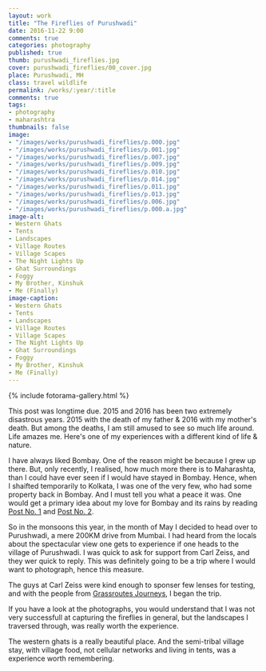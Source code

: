 ```yaml
---
layout: work
title: "The Fireflies of Purushwadi"
date: 2016-11-22 9:00
comments: true
categories: photography
published: true
thumb: purushwadi_fireflies.jpg
cover: purushwadi_fireflies/00_cover.jpg
place: Purushwadi, MH
class: travel wildlife
permalink: /works/:year/:title
comments: true
tags:
- photography
- maharashtra
thumbnails: false
image:
- "/images/works/purushwadi_fireflies/p.000.jpg"
- "/images/works/purushwadi_fireflies/p.001.jpg" 
- "/images/works/purushwadi_fireflies/p.007.jpg"
- "/images/works/purushwadi_fireflies/p.009.jpg"
- "/images/works/purushwadi_fireflies/p.010.jpg"
- "/images/works/purushwadi_fireflies/p.014.jpg"
- "/images/works/purushwadi_fireflies/p.011.jpg"
- "/images/works/purushwadi_fireflies/p.013.jpg"
- "/images/works/purushwadi_fireflies/p.006.jpg"
- "/images/works/purushwadi_fireflies/p.000.a.jpg"
image-alt:
- Western Ghats
- Tents
- Landscapes
- Village Routes
- Village Scapes
- The Night Lights Up
- Ghat Surroundings
- Foggy
- My Brother, Kinshuk
- Me (Finally)
image-caption:
- Western Ghats
- Tents
- Landscapes
- Village Routes
- Village Scapes
- The Night Lights Up
- Ghat Surroundings
- Foggy
- My Brother, Kinshuk
- Me (Finally)
---
```


<p>
  {% include fotorama-gallery.html %}
</p>

This post was longtime due. 2015 and 2016 has been two extremely disastrous years. 2015 with the death of my father & 2016 with my mother's death. But among the deaths, I am still amused to see so much life around. Life amazes me. Here's one of my experiences with a different kind of life & nature. 

I have always liked Bombay. One of the reason might be because I grew up there. But, only recently, I realised, how much more there is to Maharashta, than I could have ever seen if I would have stayed in Bombay. Hence, when I shaifted temporarily to Kolkata, I was one of the very few, who had some property back in Bombay. And I must tell you what a peace it was. One would get a primary idea about my love for Bombay and its rains by reading [Post No. 1](http://kalam.upamanyu.in/writings/rains/) and [Post No. 2](http://kalam.upamanyu.in/writings/washed-away-2/).

So in the monsoons this year, in the month of May I decided to head over to Purushwadi, a mere 200KM drive from Mumbai. I had heard from the locals about the spectacular view one gets to experience if one heads to the village of Purushwadi. I was quick to ask for support from Carl Zeiss, and they wer quick to reply. This was definitely going to be a trip where I would want to photograph, hence this measure.

The guys at Carl Zeiss were kind enough to sponser few lenses for testing, and with the people from [Grassroutes Journeys](http://www.grassroutes.co.in/), I began the trip.

If you have a look at the photographs, you would understand that I was not very successfull at capturing the fireflies in general, but the landscapes I traversed through, was really worth the experience.

The western ghats is a really beautiful place. And the semi-tribal village stay, with village food, not cellular networks and living in tents, was a experience worth remembering.